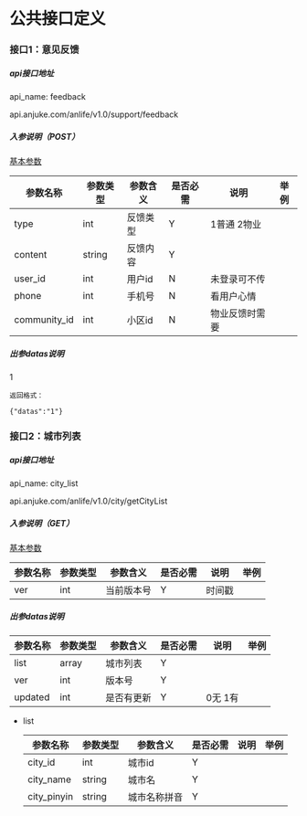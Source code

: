 # 公共接口定义

### 接口1：意见反馈

##### **api接口地址**

api_name: feedback

api.anjuke.com/anlife/v1.0/support/feedback

##### **入参说明（POST）**

[基本参数](url)

| 参数名称  | 参数类型  | 参数含义  | 是否必需  | 说明  | 举例  |
| --------- | --------- | --------- | --------- | ----- | ----- |
| type      | int       | 反馈类型  | Y         | 1普通 2物业
| content   | string    | 反馈内容  | Y         |
| user_id   | int       | 用户id    | N         | 未登录可不传  |
| phone     | int       | 手机号    | N         | 看用户心情
| community_id | int    | 小区id    | N         | 物业反馈时需要

##### **出参datas说明**
1

```
返回格式：

{"datas":"1"}

```

### 接口2：城市列表

##### **api接口地址**

api_name: city_list

api.anjuke.com/anlife/v1.0/city/getCityList

##### **入参说明（GET）**

[基本参数](url)

| 参数名称  | 参数类型  | 参数含义  | 是否必需  | 说明  | 举例  |
| --------- | --------- | --------- | --------- | ----- | ----- |
| ver       | int       | 当前版本号 | Y        | 时间戳

##### **出参datas说明**
| 参数名称  | 参数类型  | 参数含义  | 是否必需  | 说明  | 举例  |
| --------- | --------- | --------- | --------- | ----- | ----- |
| list      | array     | 城市列表  | Y         |
| ver       | int       | 版本号    | Y         | 
| updated   | int       | 是否有更新 | Y        | 0无 1有

* list

    | 参数名称  | 参数类型  | 参数含义  | 是否必需  | 说明  | 举例  |
    | --------- | --------- | --------- | --------- | ----- | ----- |
    | city_id   | int       | 城市id    | Y
    | city_name | string    | 城市名    | Y
    | city_pinyin | string  | 城市名称拼音 | Y
